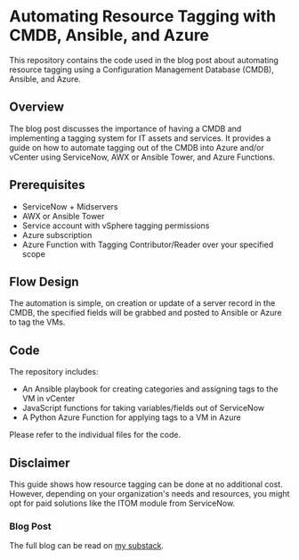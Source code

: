 # Automating Resource Tagging with CMDB, Ansible, and Azure

This repository contains the code used in the blog post about automating resource tagging using a Configuration Management Database (CMDB), Ansible, and Azure.

## Overview

The blog post discusses the importance of having a CMDB and implementing a tagging system for IT assets and services. It provides a guide on how to automate tagging out of the CMDB into Azure and/or vCenter using ServiceNow, AWX or Ansible Tower, and Azure Functions.

## Prerequisites

- ServiceNow + Midservers
- AWX or Ansible Tower
- Service account with vSphere tagging permissions
- Azure subscription
- Azure Function with Tagging Contributor/Reader over your specified scope

## Flow Design

The automation is simple, on creation or update of a server record in the CMDB, the specified fields will be grabbed and posted to Ansible or Azure to tag the VMs.

## Code

The repository includes:

- An Ansible playbook for creating categories and assigning tags to the VM in vCenter
- JavaScript functions for taking variables/fields out of ServiceNow
- A Python Azure Function for applying tags to a VM in Azure

Please refer to the individual files for the code.

## Disclaimer

This guide shows how resource tagging can be done at no additional cost. However, depending on your organization's needs and resources, you might opt for paid solutions like the ITOM module from ServiceNow.

### Blog Post

The full blog can be read on [my substack](https://khenry.substack.com/p/TagAutomation).
